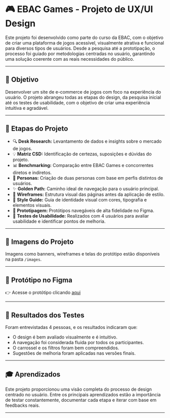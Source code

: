 # 🎮 EBAC Games - Projeto de UX/UI Design

Este projeto foi desenvolvido como parte do curso da EBAC, com o objetivo de criar uma plataforma de jogos acessível, visualmente atrativa e funcional para diversos tipos de usuários. Desde a pesquisa até a prototipação, o processo foi guiado por metodologias centradas no usuário, garantindo uma solução coerente com as reais necessidades do público.

---

## 🎯 Objetivo

Desenvolver um site de e-commerce de jogos com foco na experiência do usuário. O projeto abrangeu todas as etapas do design, da pesquisa inicial até os testes de usabilidade, com o objetivo de criar uma experiência intuitiva e agradável.

---

## 🧩 Etapas do Projeto

- 🔍 **Desk Research:** Levantamento de dados e insights sobre o mercado de jogos.
- 💡 **Matriz CSD:** Identificação de certezas, suposições e dúvidas do projeto.
- 📊 **Benchmarking:** Comparação entre EBAC Games e concorrentes diretos e indiretos.
- 👤 **Personas:** Criação de duas personas com base em perfis distintos de usuários.
- ✨ **Golden Path:** Caminho ideal de navegação para o usuário principal.
- 🧱 **Wireframes:** Estrutura visual das páginas antes da aplicação de estilo.
- 🎨 **Style Guide:** Guia de identidade visual com cores, tipografia e elementos visuais.
- 🧪 **Prototipagem:** Protótipos navegáveis de alta fidelidade no Figma.
- 🧭 **Testes de Usabilidade:** Realizados com 4 usuários para avaliar usabilidade e identificar pontos de melhoria.

---

## 📸 Imagens do Projeto

Imagens como banners, wireframes e telas do protótipo estão disponíveis na pasta `/images`.

---

## 🔗 Protótipo no Figma

👉 Acesse o protótipo clicando [aqui](https://www.figma.com/proto/vDnrIzRIxiuee5vzGwYCeN/Wireframe-EBAC-Games?node-id=31-200&t=VHfd1evRmgQcCzol-1)

---

## 🧪 Resultados dos Testes

Foram entrevistadas 4 pessoas, e os resultados indicaram que:
- O design é bem avaliado visualmente e é intuitivo.
- A navegação foi considerada fluida por todos os participantes.
- O carrossel e os filtros foram bem compreendidos.
- Sugestões de melhoria foram aplicadas nas versões finais.

---

## 🎓 Aprendizados

Este projeto proporcionou uma visão completa do processo de design centrado no usuário. Entre os principais aprendizados estão a importância de testar constantemente, documentar cada etapa e iterar com base em feedbacks reais.

---

